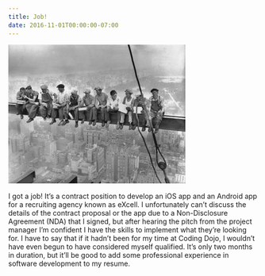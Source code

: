 ```yaml
---
title: Job!
date: 2016-11-01T00:00:00-07:00
---
```

![Skyscraper workers](/assets/images/job.jpg)

I got a job!  It’s a contract position to develop an iOS app and an Android app for a recruiting agency known as eXcell.  I unfortunately can’t discuss the details of the contract proposal or the app due to a Non-Disclosure Agreement (NDA) that I signed, but after hearing the pitch from the project manager I’m confident I have the skills to implement what they’re looking for.  I have to say that if it hadn’t been for my time at Coding Dojo, I wouldn’t have even begun to have considered myself qualified.  It’s only two months in duration, but it’ll be good to add some professional experience in software development to my resume.
